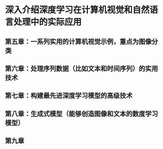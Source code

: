 # 深入介绍深度学习在计算机视觉和自然语言处理中的实际应用
## 第五章：一系列实用的计算机视觉示例，重点为图像分类
## 第六章：处理序列数据（比如文本和时间序列）的实用技术
## 第七章：构建最先进深度学习模型的高级技术
## 第八章：生成式模型（能够创造图像和文本的数度学习模型）
## 第九章
